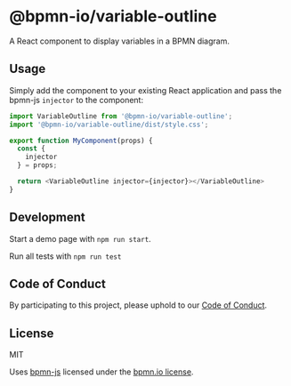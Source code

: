 # @bpmn-io/variable-outline

A React component to display variables in a BPMN diagram.

## Usage

Simply add the component to your existing React application and pass the bpmn-js
`injector` to the component:

```js
import VariableOutline from '@bpmn-io/variable-outline';
import '@bpmn-io/variable-outline/dist/style.css';

export function MyComponent(props) {
  const {
    injector
  } = props;

  return <VariableOutline injector={injector}></VariableOutline>
}
```

## Development

Start a demo page with `npm run start`.

Run all tests with `npm run test`

## Code of Conduct

By participating to this project, please uphold to our [Code of Conduct](https://github.com/camunda/.github/blob/main/.github/CODE_OF_CONDUCT.md).

## License

MIT

Uses [bpmn-js](https://github.com/bpmn-io/bpmn-js) licensed under the [bpmn.io license](http://bpmn.io/license).
